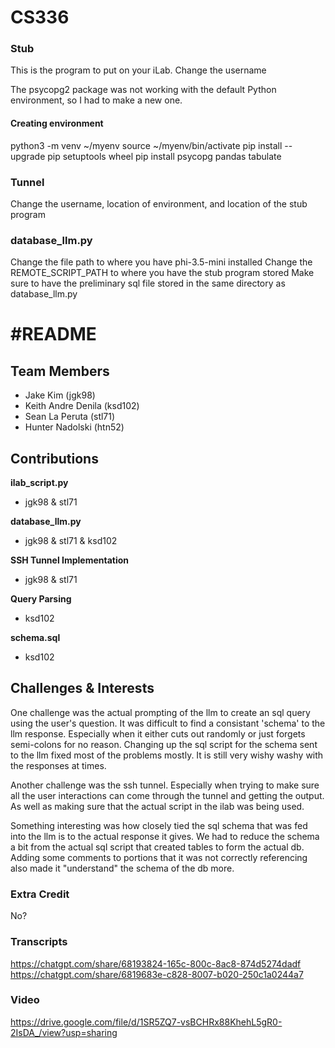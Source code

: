 # CS336

### Stub

This is the program to put on your iLab.
Change the username

The psycopg2 package was not working with the default Python environment,
so I had to make a new one.

#### Creating environment
python3 -m venv ~/myenv
source ~/myenv/bin/activate
pip install --upgrade pip setuptools wheel
pip install psycopg pandas tabulate

### Tunnel

Change the username, location of environment, and location of the stub program

### database_llm.py

Change the file path to where you have phi-3.5-mini installed
Change the REMOTE_SCRIPT_PATH to where you have the stub program stored
Make sure to have the preliminary sql file stored in the same directory as database_llm.py

#README
===============================================================================================================
## Team Members
- Jake Kim (jgk98)
- Keith Andre Denila (ksd102) 
- Sean La Peruta (stl71)
- Hunter Nadolski (htn52)

## Contributions
**ilab_script.py**  
- jgk98 & stl71  

**database_llm.py**  
- jgk98 & stl71 & ksd102  

**SSH Tunnel Implementation**  
- jgk98 & stl71  

**Query Parsing**  
- ksd102  

**schema.sql**  
- ksd102  

## Challenges & Interests
One challenge was the actual prompting of the llm to create an sql query using the user's question. 
It was difficult to find a consistant 'schema' to the llm response. Especially when it either cuts 
out randomly or just forgets semi-colons for no reason. Changing up the sql script for the schema sent
to the llm fixed most of the problems mostly. It is still very wishy washy with the responses at times.

Another challenge was the ssh tunnel. Especially when trying to make sure all the user interactions can come through
the tunnel and getting the output. As well as making sure that the actual script in the ilab was being used.

Something interesting was how closely tied the sql schema that was fed into the llm is to the actual response it gives.
We had to reduce the schema a bit from the actual sql script that created tables to form the actual db. Adding some comments
to portions that it was not correctly referencing also made it "understand" the schema of the db more.

### Extra Credit
No?

### Transcripts
https://chatgpt.com/share/68193824-165c-800c-8ac8-874d5274dadf
https://chatgpt.com/share/6819683e-c828-8007-b020-250c1a0244a7

### Video
https://drive.google.com/file/d/1SR5ZQ7-vsBCHRx88KhehL5gR0-2IsDA_/view?usp=sharing


